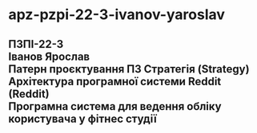 # apz-pzpi-22-3-ivanov-yaroslav  
ПЗПІ-22-3  
Іванов Ярослав  
Патерн проєктування ПЗ Стратегія (Strategy)  
Архітектура програмної системи Reddit (Reddit)  
Програмна система для ведення обліку користувача у фітнес студії  
---  
